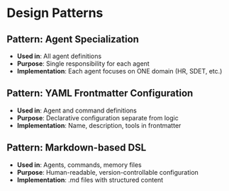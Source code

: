 # Design Patterns

## Pattern: Agent Specialization
- **Used in**: All agent definitions
- **Purpose**: Single responsibility for each agent
- **Implementation**: Each agent focuses on ONE domain (HR, SDET, etc.)

## Pattern: YAML Frontmatter Configuration
- **Used in**: Agent and command definitions
- **Purpose**: Declarative configuration separate from logic
- **Implementation**: Name, description, tools in frontmatter

## Pattern: Markdown-based DSL
- **Used in**: Agents, commands, memory files
- **Purpose**: Human-readable, version-controllable configuration
- **Implementation**: .md files with structured content